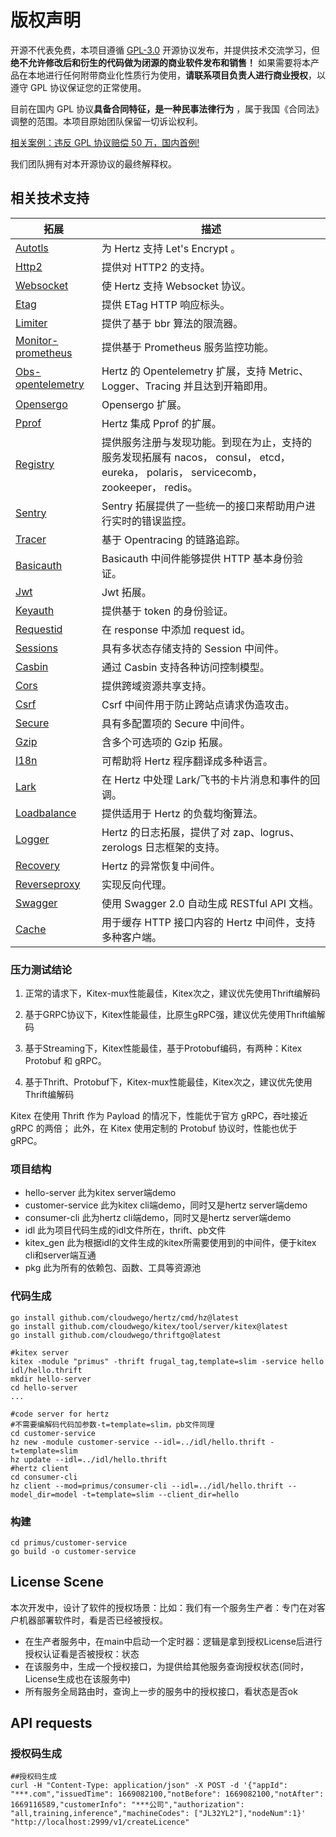 # 版权声明

开源不代表免费，本项目遵循 [GPL-3.0](https://gitee.com/damon_one/primus/blob/master/LICENSE) 开源协议发布，并提供技术交流学习，但**绝不允许修改后和衍生的代码做为闭源的商业软件发布和销售！** 如果需要将本产品在本地进行任何附带商业化性质行为使用，**请联系项目负责人进行商业授权**，以遵守 GPL 协议保证您的正常使用。

目前在国内 GPL 协议**具备合同特征，是一种民事法律行为** ，属于我国《合同法》调整的范围。本项目原始团队保留一切诉讼权利。

[相关案例：违反 GPL 协议赔偿 50 万，国内首例!](https://mp.weixin.qq.com/s/YQ6sNjbDS-P7BViLZIsaoA)

我们团队拥有对本开源协议的最终解释权。


## 相关技术支持

| 拓展                                                                                                 | 描述                                                                                                |
|----------------------------------------------------------------------------------------------------|---------------------------------------------------------------------------------------------------|
| [Autotls](https://github.com/hertz-contrib/autotls)                                                | 为 Hertz 支持 Let's Encrypt 。                                                                        |
| [Http2](https://github.com/hertz-contrib/http2)                                                    | 提供对 HTTP2 的支持。                                                                                    |
| [Websocket](https://github.com/hertz-contrib/websocket)                                            | 使 Hertz 支持 Websocket 协议。                                                                          |
| [Etag](https://github.com/hertz-contrib/etag)                                                      | 提供 ETag HTTP 响应标头。                                                                                |
| [Limiter](https://github.com/hertz-contrib/limiter)                                                | 提供了基于 bbr 算法的限流器。                                                                                 |
| [Monitor-prometheus](https://github.com/hertz-contrib/monitor-prometheus)                          | 提供基于 Prometheus 服务监控功能。                                                                           |
| [Obs-opentelemetry](https://github.com/hertz-contrib/obs-opentelemetry)                            | Hertz 的 Opentelemetry 扩展，支持 Metric、Logger、Tracing 并且达到开箱即用。                                       |
| [Opensergo](https://github.com/hertz-contrib/opensergo)                                            | Opensergo 扩展。                                                                                     |
| [Pprof](https://github.com/hertz-contrib/pprof)                                                    | Hertz 集成 Pprof 的扩展。                                                                               |
| [Registry](https://github.com/hertz-contrib/registry)                                              | 提供服务注册与发现功能。到现在为止，支持的服务发现拓展有 nacos， consul， etcd， eureka， polaris， servicecomb， zookeeper， redis。 |
| [Sentry](https://github.com/hertz-contrib/hertzsentry)                                             | Sentry 拓展提供了一些统一的接口来帮助用户进行实时的错误监控。                                                                |
| [Tracer](https://github.com/hertz-contrib/tracer)                                                  | 基于 Opentracing 的链路追踪。                                                                             |
| [Basicauth](https://github.com/cloudwego/hertz/tree/develop/pkg/app/middlewares/server/basic_auth) | Basicauth 中间件能够提供 HTTP 基本身份验证。                                                                    |
| [Jwt](https://github.com/hertz-contrib/jwt)                                                        | Jwt 拓展。                                                                                           |
| [Keyauth](https://github.com/hertz-contrib/keyauth)                                                | 提供基于 token 的身份验证。                                                                                 |
| [Requestid](https://github.com/hertz-contrib/requestid)                                            | 在 response 中添加 request id。                                                                        |
| [Sessions](https://github.com/hertz-contrib/sessions)                                              | 具有多状态存储支持的 Session 中间件。                                                                           |
| [Casbin](https://github.com/hertz-contrib/casbin)                                                  | 通过 Casbin 支持各种访问控制模型。                                                                             |
| [Cors](https://github.com/hertz-contrib/cors)                                                      | 提供跨域资源共享支持。                                                                                       |
| [Csrf](https://github.com/hertz-contrib/csrf)                                                      | Csrf 中间件用于防止跨站点请求伪造攻击。                                                                            |
| [Secure](https://github.com/hertz-contrib/secure)                                                  | 具有多配置项的 Secure 中间件。                                                                               |
| [Gzip](https://github.com/hertz-contrib/gzip)                                                      | 含多个可选项的 Gzip 拓展。                                                                                  |
| [I18n](https://github.com/hertz-contrib/i18n)                                                      | 可帮助将 Hertz 程序翻译成多种语言。                                                                             |
| [Lark](https://github.com/hertz-contrib/lark-hertz)                                                | 在 Hertz 中处理 Lark/飞书的卡片消息和事件的回调。                                                                   |
| [Loadbalance](https://github.com/hertz-contrib/loadbalance)                                        | 提供适用于 Hertz 的负载均衡算法。                                                                              |
| [Logger](https://github.com/hertz-contrib/logger)                                                  | Hertz 的日志拓展，提供了对 zap、logrus、zerologs 日志框架的支持。                                                     |
| [Recovery](https://github.com/cloudwego/hertz/tree/develop/pkg/app/middlewares/server/recovery)    | Hertz 的异常恢复中间件。                                                                                   |
| [Reverseproxy](https://github.com/hertz-contrib/reverseproxy)                                      | 实现反向代理。                                                                                           |
| [Swagger](https://github.com/hertz-contrib/swagger)                                                | 使用 Swagger 2.0 自动生成 RESTful API 文档。                                                               |
| [Cache](https://github.com/hertz-contrib/cache)                                                    | 用于缓存 HTTP 接口内容的 Hertz 中间件，支持多种客户端。                                                                |


### 压力测试结论

1. 正常的请求下，Kitex-mux性能最佳，Kitex次之，建议优先使用Thrift编解码

2. 基于GRPC协议下，Kitex性能最佳，比原生gRPC强，建议优先使用Thrift编解码

3. 基于Streaming下，Kitex性能最佳，基于Protobuf编码，有两种：Kitex Protobuf 和 gRPC。

4. 基于Thrift、Protobuf下，Kitex-mux性能最佳，Kitex次之，建议优先使用Thrift编解码

Kitex 在使用 Thrift 作为 Payload 的情况下，性能优于官方 gRPC，吞吐接近 gRPC 的两倍；
此外，在 Kitex 使用定制的 Protobuf 协议时，性能也优于 gRPC。

### 项目结构

- hello-server 此为kitex server端demo
- customer-service 此为kitex cli端demo，同时又是hertz server端demo
- consumer-cli 此为hertz cli端demo，同时又是hertz server端demo
- idl 此为项目代码生成的idl文件所在，thrift、pb文件
- kitex_gen 此为根据idl的文件生成的kitex所需要使用到的中间件，便于kitex cli和server端互通
- pkg 此为所有的依赖包、函数、工具等资源池

### 代码生成

```shell
go install github.com/cloudwego/hertz/cmd/hz@latest
go install github.com/cloudwego/kitex/tool/server/kitex@latest
go install github.com/cloudwego/thriftgo@latest

#kitex server
kitex -module "primus" -thrift frugal_tag,template=slim -service hello idl/hello.thrift
mkdir hello-server
cd hello-server
...

#code server for hertz
#不需要编解码代码加参数-t=template=slim，pb文件同理
cd customer-service
hz new -module customer-service --idl=../idl/hello.thrift -t=template=slim
hz update --idl=../idl/hello.thrift
#hertz client
cd consumer-cli
hz client --mod=primus/consumer-cli --idl=../idl/hello.thrift --model_dir=model -t=template=slim --client_dir=hello
```

### 构建

```
cd primus/customer-service
go build -o customer-service
```

## License Scene

本次开发中，设计了软件的授权场景：比如：我们有一个服务生产者：专门在对客户机器部署软件时，看是否已经被授权。
- 在生产者服务中，在main中启动一个定时器：逻辑是拿到授权License后进行授权认证看是否被授权：状态
- 在该服务中，生成一个授权接口，为提供给其他服务查询授权状态(同时，License生成也在该服务中) 
- 所有服务全局路由时，查询上一步的服务中的授权接口，看状态是否ok


## API requests

### 授权码生成
```shell
##授权码生成
curl -H "Content-Type: application/json" -X POST -d '{"appId": "***.com","issuedTime": 1669082100,"notBefore": 1669082100,"notAfter": 1669116589,"customerInfo": "***公司","authorization": "all,training,inference","machineCodes": ["JL32YL2"],"nodeNum":1}' "http://localhost:2999/v1/createLicence"
```